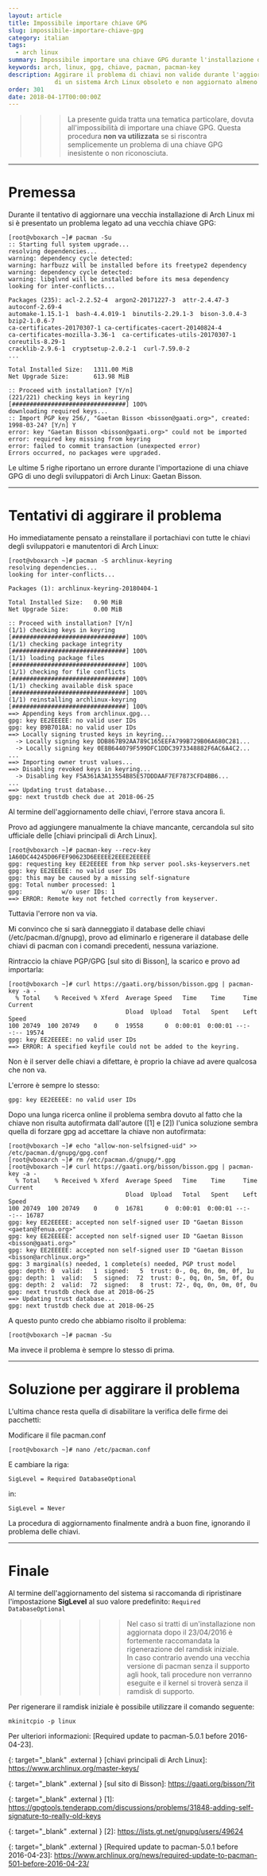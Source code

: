 ```yaml
---
layout: article
title: Impossibile importare chiave GPG
slug: impossibile-importare-chiave-gpg
category: italian
tags:
  - arch linux
summary: Impossibile importare una chiave GPG durante l'installazione degli aggiornamenti
keywords: arch, linux, gpg, chiave, pacman, pacman-key
description: Aggirare il problema di chiavi non valide durante l'aggiornamento
             di un sistema Arch Linux obsoleto e non aggiornato almeno dal 2016.
order: 301
date: 2018-04-17T00:00:00Z
---
```


>>> La presente guida tratta una tematica particolare, dovuta all'impossibilità
di importare una chiave GPG. Questa procedura **non va utilizzata** se si
riscontra semplicemente un problema di una chiave GPG inesistente o non
riconosciuta.

----
# Premessa

Durante il tentativo di aggiornare una vecchia installazione di Arch Linux mi si
è presentato un problema legato ad una vecchia chiave GPG:

    [root@vboxarch ~]# pacman -Su
    :: Starting full system upgrade...
    resolving dependencies...
    warning: dependency cycle detected:
    warning: harfbuzz will be installed before its freetype2 dependency
    warning: dependency cycle detected:
    warning: libglvnd will be installed before its mesa dependency
    looking for inter-conflicts...
    
    Packages (235): acl-2.2.52-4  argon2-20171227-3  attr-2.4.47-3  autoconf-2.69-4
    automake-1.15.1-1  bash-4.4.019-1  binutils-2.29.1-3  bison-3.0.4-3  bzip2-1.0.6-7
    ca-certificates-20170307-1 ca-certificates-cacert-20140824-4
    ca-certificates-mozilla-3.36-1  ca-certificates-utils-20170307-1  coreutils-8.29-1
    cracklib-2.9.6-1  cryptsetup-2.0.2-1  curl-7.59.0-2
    ...

    Total Installed Size:   1311.00 MiB
    Net Upgrade Size:       613.98 MiB

    :: Proceed with installation? [Y/n] 
    (221/221) checking keys in keyring                           [################################] 100%
    downloading required keys...
    :: Import PGP key 256/, "Gaetan Bisson <bisson@gaati.org>", created: 1998-03-24? [Y/n] Y
    error: key "Gaetan Bisson <bisson@gaati.org>" could not be imported
    error: required key missing from keyring
    error: failed to commit transaction (unexpected error)
    Errors occurred, no packages were upgraded.

Le ultime 5 righe riportano un errore durante l'importazione di una chiave GPG
di uno degli sviluppatori di Arch Linux: Gaetan Bisson.

----
# Tentativi di aggirare il problema

Ho immediatamente pensato a reinstallare il portachiavi con tutte le chiavi
degli sviluppatori e manutentori di Arch Linux:

    [root@vboxarch ~]# pacman -S archlinux-keyring
    resolving dependencies...
    looking for inter-conflicts...
    
    Packages (1): archlinux-keyring-20180404-1
    
    Total Installed Size:   0.90 MiB
    Net Upgrade Size:       0.00 MiB
    
    :: Proceed with installation? [Y/n] 
    (1/1) checking keys in keyring                               [################################] 100%
    (1/1) checking package integrity                             [################################] 100%
    (1/1) loading package files                                  [################################] 100%
    (1/1) checking for file conflicts                            [################################] 100%
    (1/1) checking available disk space                          [################################] 100%
    (1/1) reinstalling archlinux-keyring                         [################################] 100%
    ==> Appending keys from archlinux.gpg...
    gpg: key EE2EEEEE: no valid user IDs
    gpg: key B9B7018A: no valid user IDs
    ==> Locally signing trusted keys in keyring...
      -> Locally signing key DDB867B92AA789C165EEFA799B729B06A680C281...
      -> Locally signing key 0E8B644079F599DFC1DDC3973348882F6AC6A4C2...
    ...
    ==> Importing owner trust values...
    ==> Disabling revoked keys in keyring...
      -> Disabling key F5A361A3A13554B85E57DDDAAF7EF7873CFD4BB6...
    ...
    ==> Updating trust database...
    gpg: next trustdb check due at 2018-06-25

Al termine dell'aggiornamento delle chiavi, l'errore stava ancora lì.

Provo ad aggiungere manualmente la chiave mancante, cercandola sul sito ufficiale
delle [chiavi principali di Arch Linux].

    [root@vboxarch ~]# pacman-key --recv-key 1A60DC44245D06FEF90623D6EEEEE2EEEE2EEEEE
    gpg: requesting key EE2EEEEE from hkp server pool.sks-keyservers.net
    gpg: key EE2EEEEE: no valid user IDs
    gpg: this may be caused by a missing self-signature
    gpg: Total number processed: 1
    gpg:           w/o user IDs: 1
    ==> ERROR: Remote key not fetched correctly from keyserver.

Tuttavia l'errore non va via.

Mi convinco che si sarà danneggiato il database delle chiavi (/etc/pacman.d/gnupg),
provo ad eliminarlo e rigenerare il database delle chiavi di pacman con i comandi
precedenti, nessuna variazione.

Rintraccio la chiave PGP/GPG [sul sito di Bisson], la scarico e provo ad importarla:

    [root@vboxarch ~]# curl https://gaati.org/bisson/bisson.gpg | pacman-key -a -
      % Total    % Received % Xferd  Average Speed   Time    Time     Time  Current
                                     Dload  Upload   Total   Spent    Left  Speed
    100 20749  100 20749    0     0  19558      0  0:00:01  0:00:01 --:--:-- 19574
    gpg: key EE2EEEEE: no valid user IDs
    ==> ERROR: A specified keyfile could not be added to the keyring.

Non è il server delle chiavi a difettare, è proprio la chiave ad avere qualcosa
che non va.

L'errore è sempre lo stesso:

    gpg: key EE2EEEEE: no valid user IDs

Dopo una lunga ricerca online il problema sembra dovuto al fatto che la chiave
non risulta autofirmata dall'autore ([1] e [2]) l'unica soluzione sembra quella di
forzare gpg ad accettare la chiave non autofirmata:

    [root@vboxarch ~]# echo "allow-non-selfsigned-uid" >> /etc/pacman.d/gnupg/gpg.conf
    [root@vboxarch ~]# rm /etc/pacman.d/gnupg/*.gpg
    [root@vboxarch ~]# curl https://gaati.org/bisson/bisson.gpg | pacman-key -a -
      % Total    % Received % Xferd  Average Speed   Time    Time     Time  Current
                                     Dload  Upload   Total   Spent    Left  Speed
    100 20749  100 20749    0     0  16781      0  0:00:01  0:00:01 --:--:-- 16787
    gpg: key EE2EEEEE: accepted non self-signed user ID "Gaetan Bisson <gaetan@fenua.org>"
    gpg: key EE2EEEEE: accepted non self-signed user ID "Gaetan Bisson <bisson@gaati.org>"
    gpg: key EE2EEEEE: accepted non self-signed user ID "Gaetan Bisson <bisson@archlinux.org>"
    gpg: 3 marginal(s) needed, 1 complete(s) needed, PGP trust model
    gpg: depth: 0  valid:   1  signed:   5  trust: 0-, 0q, 0n, 0m, 0f, 1u
    gpg: depth: 1  valid:   5  signed:  72  trust: 0-, 0q, 0n, 5m, 0f, 0u
    gpg: depth: 2  valid:  72  signed:   8  trust: 72-, 0q, 0n, 0m, 0f, 0u
    gpg: next trustdb check due at 2018-06-25
    ==> Updating trust database...
    gpg: next trustdb check due at 2018-06-25

A questo punto credo che abbiamo risolto il problema:

    [root@vboxarch ~]# pacman -Su

Ma invece il problema è sempre lo stesso di prima.

----
# Soluzione per aggirare il problema

L'ultima chance resta quella di disabilitare la verifica delle firme dei pacchetti:

Modificare il file pacman.conf

    [root@vboxarch ~]# nano /etc/pacman.conf

E cambiare la riga:

    SigLevel = Required DatabaseOptional

in:

    SigLevel = Never

La procedura di aggiornamento finalmente andrà a buon fine, ignorando il problema
delle chiavi.

----
# Finale

Al termine dell'aggiornamento del sistema si raccomanda di ripristinare
l'impostazione **SigLevel** al suo valore predefinito:
```Required DatabaseOptional```

>>>>>> Nel caso si tratti di un'installazione non aggiornata dopo il 23/04/2016
è fortemente raccomandata la rigenerazione del ramdisk iniziale.  
In caso contrario avendo una vecchia versione di pacman senza il supporto agli
hook, tali procedure non verranno eseguite e il kernel si troverà senza il
ramdisk di supporto.  

Per rigenerare il ramdisk iniziale è possibile utilizzare il comando seguente:

    mkinitcpio -p linux

Per ulteriori informazioni: [Required update to pacman-5.0.1 before 2016-04-23].

{: target="_blank" .external }
[chiavi principali di Arch Linux]: https://www.archlinux.org/master-keys/

{: target="_blank" .external }
[sul sito di Bisson]: https://gaati.org/bisson/?it

{: target="_blank" .external }
[1]: https://gpgtools.tenderapp.com/discussions/problems/31848-adding-self-signature-to-really-old-keys

{: target="_blank" .external }
[2]: https://lists.gt.net/gnupg/users/49624

{: target="_blank" .external }
[Required update to pacman-5.0.1 before 2016-04-23]: <https://www.archlinux.org/news/required-update-to-pacman-501-before-2016-04-23/>
